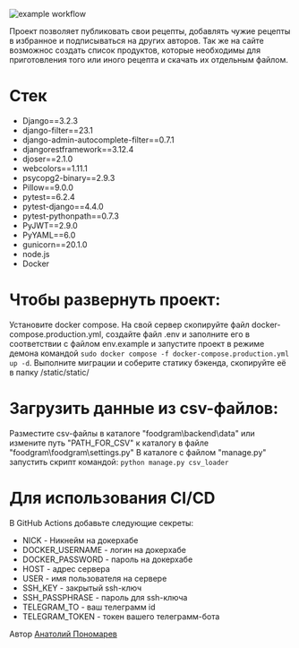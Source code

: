 ![example workflow](https://github.com/Karramb/kittygram_final/actions/workflows/main.yml/badge.svg)

Проект позволяет публиковать свои рецепты, добавлять чужие рецепты в избранное и подписываться на других авторов. Так же на сайте возможнос создать список продуктов, которые необходимы для приготовления того или иного рецепта и скачать их отдельным файлом.

# Стек
- Django==3.2.3
- django-filter==23.1
- django-admin-autocomplete-filter==0.7.1
- djangorestframework==3.12.4
- djoser==2.1.0
- webcolors==1.11.1
- psycopg2-binary==2.9.3
- Pillow==9.0.0
- pytest==6.2.4
- pytest-django==4.4.0
- pytest-pythonpath==0.7.3
- PyJWT==2.9.0
- PyYAML==6.0
- gunicorn==20.1.0
- node.js
- Docker

# Чтобы развернуть проект:
Установите docker compose.
На свой сервер скопируйте файл docker-compose.production.yml, создайте файл .env и заполните его в соответствии с файлом env.example и запустите проект в режиме демона командой ```sudo docker compose -f docker-compose.production.yml up -d```.
Выполните миграции и соберите статику бэкенда, скопируйте её в папку  /static/static/

# Загрузить данные из csv-файлов:
Разместите csv-файлы в каталоге "foodgram\backend\data" или измените путь "PATH_FOR_CSV" к каталогу в файле "foodgram\foodgram\settings.py"
В каталоге с файлом "manage.py" запустить скрипт командой:
```python manage.py csv_loader```


# Для использования CI/CD
В GitHub Actions добавьте следующие секреты:
- NICK - Никнейм на докерхабе
- DOCKER_USERNAME - логин на докерхабе
- DOCKER_PASSWORD - пароль на докерхабе
- HOST - адрес сервера
- USER - имя пользователя на сервере
- SSH_KEY - закрытый ssh-ключ
- SSH_PASSPHRASE - пароль для ssh-ключа
- TELEGRAM_TO - ваш телеграмм id
- TELEGRAM_TOKEN - токен вашего телеграмм-бота


Автор [Анатолий Пономарев](https://github.com/Karramb)